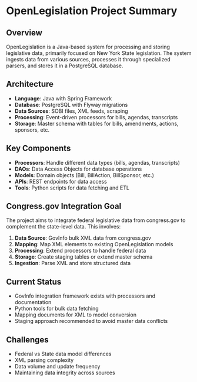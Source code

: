 # OpenLegislation Project Summary

## Overview
OpenLegislation is a Java-based system for processing and storing legislative data, primarily focused on New York State legislation. The system ingests data from various sources, processes it through specialized parsers, and stores it in a PostgreSQL database.

## Architecture
- **Language**: Java with Spring Framework
- **Database**: PostgreSQL with Flyway migrations
- **Data Sources**: SOBI files, XML feeds, scraping
- **Processing**: Event-driven processors for bills, agendas, transcripts
- **Storage**: Master schema with tables for bills, amendments, actions, sponsors, etc.

## Key Components
- **Processors**: Handle different data types (bills, agendas, transcripts)
- **DAOs**: Data Access Objects for database operations
- **Models**: Domain objects (Bill, BillAction, BillSponsor, etc.)
- **APIs**: REST endpoints for data access
- **Tools**: Python scripts for data fetching and ETL

## Congress.gov Integration Goal
The project aims to integrate federal legislative data from congress.gov to complement the state-level data. This involves:

1. **Data Source**: GovInfo bulk XML data from congress.gov
2. **Mapping**: Map XML elements to existing OpenLegislation models
3. **Processing**: Extend processors to handle federal data
4. **Storage**: Create staging tables or extend master schema
5. **Ingestion**: Parse XML and store structured data

## Current Status
- GovInfo integration framework exists with processors and documentation
- Python tools for bulk data fetching
- Mapping documents for XML to model conversion
- Staging approach recommended to avoid master data conflicts

## Challenges
- Federal vs State data model differences
- XML parsing complexity
- Data volume and update frequency
- Maintaining data integrity across sources